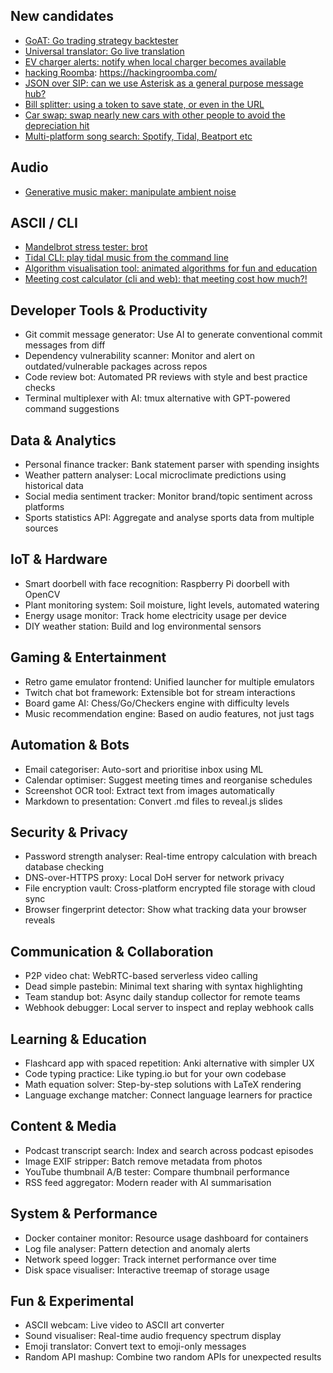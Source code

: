 ## New candidates

- [GoAT: Go trading strategy backtester](https://github.com/deanturpin/projects/issues/3)
- [Universal translator: Go live translation](https://github.com/deanturpin/projects/issues/4)
- [EV charger alerts: notify when local charger becomes available](https://github.com/deanturpin/projects/issues/5)
- [hacking Roomba](https://github.com/deanturpin/projects/issues/6): https://hackingroomba.com/
- [JSON over SIP: can we use Asterisk as a general purpose message hub?](https://github.com/deanturpin/projects/issues/7)
- [Bill splitter: using a token to save state, or even in the URL](https://github.com/deanturpin/projects/issues/8)
- [Car swap: swap nearly new cars with other people to avoid the depreciation hit](https://github.com/deanturpin/projects/issues/9)
- [Multi-platform song search: Spotify, Tidal, Beatport etc](https://github.com/deanturpin/projects/issues/10)

## Audio

- [Generative music maker: manipulate ambient noise](https://github.com/deanturpin/projects/issues/11)

## ASCII / CLI

- [Mandelbrot stress tester: brot](https://github.com/deanturpin/projects/issues/12)
- [Tidal CLI: play tidal music from the command line](https://github.com/deanturpin/projects/issues/13)
- [Algorithm visualisation tool: animated algorithms for fun and education](https://github.com/deanturpin/projects/issues/14)
- [Meeting cost calculator (cli and web): that meeting cost how much?!](https://github.com/deanturpin/projects/issues/15)

## Developer Tools & Productivity

- Git commit message generator: Use AI to generate conventional commit messages from diff
- Dependency vulnerability scanner: Monitor and alert on outdated/vulnerable packages across repos
- Code review bot: Automated PR reviews with style and best practice checks
- Terminal multiplexer with AI: tmux alternative with GPT-powered command suggestions

## Data & Analytics

- Personal finance tracker: Bank statement parser with spending insights
- Weather pattern analyser: Local microclimate predictions using historical data
- Social media sentiment tracker: Monitor brand/topic sentiment across platforms
- Sports statistics API: Aggregate and analyse sports data from multiple sources

## IoT & Hardware

- Smart doorbell with face recognition: Raspberry Pi doorbell with OpenCV
- Plant monitoring system: Soil moisture, light levels, automated watering
- Energy usage monitor: Track home electricity usage per device
- DIY weather station: Build and log environmental sensors

## Gaming & Entertainment

- Retro game emulator frontend: Unified launcher for multiple emulators
- Twitch chat bot framework: Extensible bot for stream interactions
- Board game AI: Chess/Go/Checkers engine with difficulty levels
- Music recommendation engine: Based on audio features, not just tags

## Automation & Bots

- Email categoriser: Auto-sort and prioritise inbox using ML
- Calendar optimiser: Suggest meeting times and reorganise schedules
- Screenshot OCR tool: Extract text from images automatically
- Markdown to presentation: Convert .md files to reveal.js slides

## Security & Privacy

- Password strength analyser: Real-time entropy calculation with breach database checking
- DNS-over-HTTPS proxy: Local DoH server for network privacy
- File encryption vault: Cross-platform encrypted file storage with cloud sync
- Browser fingerprint detector: Show what tracking data your browser reveals

## Communication & Collaboration

- P2P video chat: WebRTC-based serverless video calling
- Dead simple pastebin: Minimal text sharing with syntax highlighting
- Team standup bot: Async daily standup collector for remote teams
- Webhook debugger: Local server to inspect and replay webhook calls

## Learning & Education

- Flashcard app with spaced repetition: Anki alternative with simpler UX
- Code typing practice: Like typing.io but for your own codebase
- Math equation solver: Step-by-step solutions with LaTeX rendering
- Language exchange matcher: Connect language learners for practice

## Content & Media

- Podcast transcript search: Index and search across podcast episodes
- Image EXIF stripper: Batch remove metadata from photos
- YouTube thumbnail A/B tester: Compare thumbnail performance
- RSS feed aggregator: Modern reader with AI summarisation

## System & Performance

- Docker container monitor: Resource usage dashboard for containers
- Log file analyser: Pattern detection and anomaly alerts
- Network speed logger: Track internet performance over time
- Disk space visualiser: Interactive treemap of storage usage

## Fun & Experimental

- ASCII webcam: Live video to ASCII art converter
- Sound visualiser: Real-time audio frequency spectrum display
- Emoji translator: Convert text to emoji-only messages
- Random API mashup: Combine two random APIs for unexpected results
